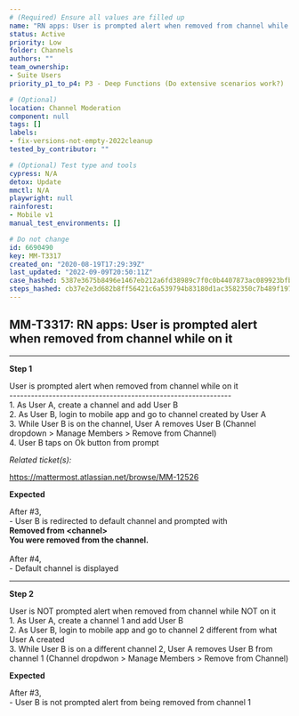 ```yaml
---
# (Required) Ensure all values are filled up
name: "RN apps: User is prompted alert when removed from channel while on it"
status: Active
priority: Low
folder: Channels
authors: ""
team_ownership:
- Suite Users
priority_p1_to_p4: P3 - Deep Functions (Do extensive scenarios work?)

# (Optional)
location: Channel Moderation
component: null
tags: []
labels:
- fix-versions-not-empty-2022cleanup
tested_by_contributor: ""

# (Optional) Test type and tools
cypress: N/A
detox: Update
mmctl: N/A
playwright: null
rainforest:
- Mobile v1
manual_test_environments: []

# Do not change
id: 6690490
key: MM-T3317
created_on: "2020-08-19T17:29:39Z"
last_updated: "2022-09-09T20:50:11Z"
case_hashed: 5387e3675b8496e1467eb212a6fd38989c7f0c0b4407873ac089923bfbeacce7e45b85719f36bf26132b94667c7e47a8
steps_hashed: cb37e2e3d682b8ff56421c6a539794b83180d1ac3582350c7b489f197448436ae9c1f73f1ea86e82b66760efce4a5d72
---
```


<!-- (Auto-generated) Based on frontmatter's "key" and "name" -->

## MM-T3317: RN apps: User is prompted alert when removed from channel while on it

---

**Step 1**

User is prompted alert when removed from channel while on it\
\--------------------------------------------------------------\
1\. As User A, create a channel and add User B\
2\. As User B, login to mobile app and go to channel created by User A\
3\. While User B is on the channel, User A removes User B (Channel dropdown > Manage Members > Remove from Channel)\
4\. User B taps on Ok button from prompt

_Related ticket(s):_

<https://mattermost.atlassian.net/browse/MM-12526>

**Expected**

After #3,\
\- User B is redirected to default channel and prompted with\
**Removed from \<channel>\
You were removed from the channel.**\
\
After #4,\
\- Default channel is displayed

---

**Step 2**

User is NOT prompted alert when removed from channel while NOT on it\
1\. As User A, create a channel 1 and add User B\
2\. As User B, login to mobile app and go to channel 2 different from what User A created\
3\. While User B is on a different channel 2, User A removes User B from channel 1 (Channel dropdwon > Manage Members > Remove from Channel)

**Expected**

After #3,\
\- User B is not prompted alert from being removed from channel 1
